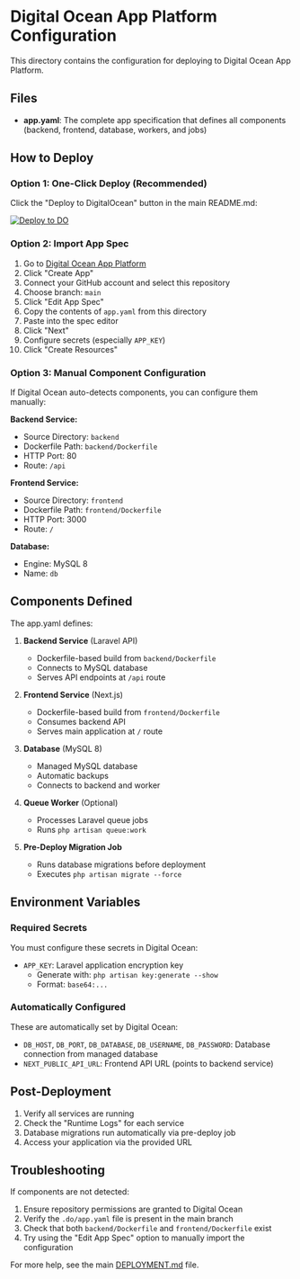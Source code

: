 # Digital Ocean App Platform Configuration

This directory contains the configuration for deploying to Digital Ocean App Platform.

## Files

- **app.yaml**: The complete app specification that defines all components (backend, frontend, database, workers, and jobs)

## How to Deploy

### Option 1: One-Click Deploy (Recommended)

Click the "Deploy to DigitalOcean" button in the main README.md:

[![Deploy to DO](https://www.deploytodo.com/do-btn-blue.svg)](https://cloud.digitalocean.com/apps/new?repo=https://github.com/somkheartk/admin-panel-laravel-tailwincss-nextjs-mui/tree/main)

### Option 2: Import App Spec

1. Go to [Digital Ocean App Platform](https://cloud.digitalocean.com/apps)
2. Click "Create App"
3. Connect your GitHub account and select this repository
4. Choose branch: `main`
5. Click "Edit App Spec"
6. Copy the contents of `app.yaml` from this directory
7. Paste into the spec editor
8. Click "Next"
9. Configure secrets (especially `APP_KEY`)
10. Click "Create Resources"

### Option 3: Manual Component Configuration

If Digital Ocean auto-detects components, you can configure them manually:

**Backend Service:**
- Source Directory: `backend`
- Dockerfile Path: `backend/Dockerfile`
- HTTP Port: 80
- Route: `/api`

**Frontend Service:**
- Source Directory: `frontend`
- Dockerfile Path: `frontend/Dockerfile`
- HTTP Port: 3000
- Route: `/`

**Database:**
- Engine: MySQL 8
- Name: `db`

## Components Defined

The app.yaml defines:

1. **Backend Service** (Laravel API)
   - Dockerfile-based build from `backend/Dockerfile`
   - Connects to MySQL database
   - Serves API endpoints at `/api` route

2. **Frontend Service** (Next.js)
   - Dockerfile-based build from `frontend/Dockerfile`
   - Consumes backend API
   - Serves main application at `/` route

3. **Database** (MySQL 8)
   - Managed MySQL database
   - Automatic backups
   - Connects to backend and worker

4. **Queue Worker** (Optional)
   - Processes Laravel queue jobs
   - Runs `php artisan queue:work`

5. **Pre-Deploy Migration Job**
   - Runs database migrations before deployment
   - Executes `php artisan migrate --force`

## Environment Variables

### Required Secrets

You must configure these secrets in Digital Ocean:

- `APP_KEY`: Laravel application encryption key
  - Generate with: `php artisan key:generate --show`
  - Format: `base64:...`

### Automatically Configured

These are automatically set by Digital Ocean:

- `DB_HOST`, `DB_PORT`, `DB_DATABASE`, `DB_USERNAME`, `DB_PASSWORD`: Database connection from managed database
- `NEXT_PUBLIC_API_URL`: Frontend API URL (points to backend service)

## Post-Deployment

1. Verify all services are running
2. Check the "Runtime Logs" for each service
3. Database migrations run automatically via pre-deploy job
4. Access your application via the provided URL

## Troubleshooting

If components are not detected:

1. Ensure repository permissions are granted to Digital Ocean
2. Verify the `.do/app.yaml` file is present in the main branch
3. Check that both `backend/Dockerfile` and `frontend/Dockerfile` exist
4. Try using the "Edit App Spec" option to manually import the configuration

For more help, see the main [DEPLOYMENT.md](../DEPLOYMENT.md) file.
